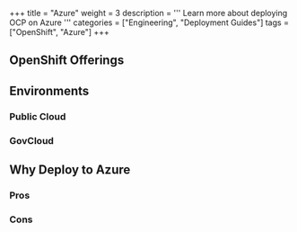 +++
title = "Azure"
weight = 3
description = '''
Learn more about deploying OCP on Azure
'''
categories = ["Engineering", "Deployment Guides"]
tags = ["OpenShift", "Azure"]
+++

## OpenShift Offerings

## Environments

### Public Cloud

### GovCloud

## Why Deploy to Azure

### Pros

### Cons

